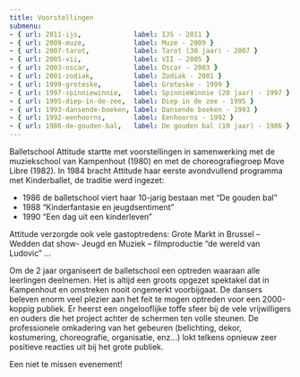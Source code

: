 ```yaml
---
title: Voorstellingen
submenu:
- { url: 2011-ijs,             label: IJS - 2011 }
- { url: 2009-muze,            label: Muze - 2009 }
- { url: 2007-tarot,           label: Tarot (30 jaar) - 2007 }
- { url: 2005-vii,             label: VII - 2005 }
- { url: 2003-oscar,           label: Oscar - 2003 }
- { url: 2001-zodiak,          label: Zodiak - 2001 }
- { url: 1999-groteske,        label: Groteske - 1999 }
- { url: 1997-spinniewinnie,   label: SpinnieWinnie (20 jaar) - 1997 }
- { url: 1995-diep-in-de-zee,  label: Diep in de zee - 1995 }
- { url: 1993-dansende-boeken, label: Dansende boeken - 1993 }
- { url: 1992-eenhoorns,       label: Eenhoorns - 1992 }
- { url: 1986-de-gouden-bal,   label: De gouden bal (10 jaar) - 1986 }
---
```

Balletschool Attitude startte met voorstellingen in samenwerking met de muziekschool van Kampenhout (1980) en met de choreografiegroep Move Libre (1982). In 1984 bracht Attitude haar eerste avondvullend programma met Kinderballet, de traditie werd ingezet:

* 1986 de balletschool viert haar 10-jarig bestaan met “De gouden bal”
* 1988 “Kinderfantasie en jeugdsentiment”
* 1990 “Een dag uit een kinderleven”

Attitude verzorgde ook vele gastoptredens: Grote Markt in Brussel – Wedden dat show- Jeugd en Muziek – filmproductie “de wereld van Ludovic” ...

Om de 2 jaar organiseert de balletschool een optreden waaraan alle leerlingen deelnemen. Het is altijd een groots opgezet spektakel dat in Kampenhout en omstreken nooit ongemerkt voorbijgaat. De dansers beleven enorm veel plezier aan het feit te mogen optreden voor een 2000-koppig publiek. Er heerst een ongelooflijke toffe sfeer bij de vele vrijwilligers en ouders die het project achter de schermen ten volle steunen. De professionele omkadering van het gebeuren (belichting, dekor, kostumering, choreografie, organisatie, enz...) lokt telkens opnieuw zeer positieve reacties uit bij het grote publiek.

Een niet te missen evenement!
